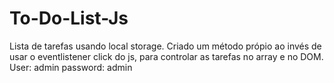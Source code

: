 # To-Do-List-Js
Lista de tarefas usando local storage.
Criado um método própio ao invés de usar o eventlistener click do js, para controlar as tarefas no array e no DOM.
User: admin
password: admin

